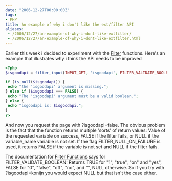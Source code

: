 ```yaml
---
date: "2006-12-27T00:00:00Z"
tags:
- PHP
title: An example of why i don't like the ext/filter API
aliases:
 - /2006/12/27/an-example-of-why-i-dont-like-extfilter/
 - /2006/12/27/an-example-of-why-i-dont-like-extfilter.html
---
```

Earlier this week i decided to experiment with the [Filter](http://be2.php.net/manual/en/function.filter-input.php) functions. Here's an example that illustrates why i think the API needs to be improved

```php
<?php
$isgoodapi = filter_input(INPUT_GET, 'isgoodapi', FILTER_VALIDATE_BOOLEAN);

if (is_null($isgoodapi)) {
 echo "the 'isgoodapi' argument is missing.";
} else if ($isgoodapi === FALSE) {
 echo "The 'isgoodapi' argument must be a valid boolean.";
} else {
 echo "isgoodapi is: $isgoodapi.";
}
?>
```

And now you request the page with ?isgoodapi=false. The obvious problem is the fact that the function returns multiple 'sorts' of return values: Value of the requested variable on success, FALSE if the filter fails, or NULL if the variable\_name variable is not set. If the flag FILTER\_NULL\_ON\_FAILURE is used, it returns FALSE if the variable is not set and NULL if the filter fails.

The documentation for [Filter Functions](http://be2.php.net/manual/en/ref.filter.php) says for FILTER\_VALIDATE\_BOOLEAN: Returns TRUE for "1", "true", "on" and "yes", FALSE for "0", "false", "off", "no", and "", NULL otherwise. So if you try with ?isgoodapi=konijn you would expect NULL but that isn't the case either.
